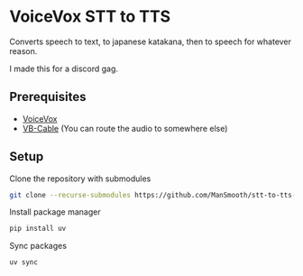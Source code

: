 # VoiceVox STT to TTS

Converts speech to text, to japanese katakana, then to speech for whatever reason.

I made this for a discord gag.

## Prerequisites

- [VoiceVox](https://github.com/VOICEVOX/voicevox)
- [VB-Cable](https://vb-audio.com/Cable/) (You can route the audio to somewhere else)

## Setup

Clone the repository with submodules

```bash
git clone --recurse-submodules https://github.com/ManSmooth/stt-to-tts-voicevox.git
```

Install package manager

```bash
pip install uv
```

Sync packages

```bash
uv sync
```
